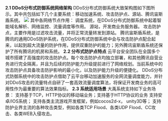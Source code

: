 **2.1 DDoS分布式防御系统网络架构**
DDoS分布式防御系统大致架构图如下图所示。其中共包括如下几个主要系统：移动加速系统、攻击防护点、源站、腾讯宙斯盾系统。
![](http://imgcache.tce.fsphere.cn/image/mccdn.qcloud.com/img56c58c1972feb.jpg)
其中各网络节点作用：
调度系统，在DDoS分布式防御系统中起着智能域名解析、网络监控、流量调度等作用。
源站，开发商业务服务器。
攻击防护点，主要作用是过滤攻击流量，并将正常流量转发到源站。
腾讯宙斯盾系统，是腾讯的通用DDoS防护系统，在DDoS分布式防御系统中会与攻击防护点配合起来，以起到超大流量的防护作用，提供双重防护的能力；另外腾讯宙斯盾系统还保护了所有腾讯的机房和系统。
**2.2 分布式防护点特点**
云平台安全团队在全国多个城市搭建了高强度的攻击防护点。每个攻击防护点均独立部署，和其他腾讯自营业务进行完全隔离，并且为后续的防护能力升级提前进行了网络规划。当前系统中的攻击防护点具备攻击防护影响的最小化，以及防护能力升级的便捷化。
DDoS分布式防御系统中的攻击防护点借助了云平台移动加速服务的全网流量调度能力，并针对DDoS攻击的流量特点自研了一套高效流量调度算法，将保证开发商业务的高可用性作为最重要的算法效果指标。
**2.3 系统适用场景**
大禹系统支持如下业务场景：
支持基于TCP，HTTP协议的移动端业务；支持基于HTTP协议的业务
支持安卓/IOS系统；
支持各类主流游戏开发框架，例如cocos2d-x， unity3D等；
支持防护业界主流的各种攻击类型，例如各类TCP Flood、各类UDP Flood、CC攻击、各类WEB入侵攻击。
